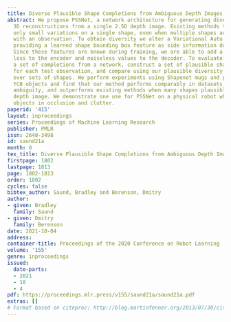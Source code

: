 ```yaml
---
title: Diverse Plausible Shape Completions from Ambiguous Depth Images
abstract: We propose PSSNet, a network architecture for generating diverse plausible
  3D reconstructions from a single 2.5D depth image. Existing methods tend to produce
  only small variations on a single shape, even when multiple shapes are consistent
  with an observation. To obtain diversity we alter a Variational Auto Encoder by
  providing a learned shape bounding box feature as side information during training.
  Since these features are known during training, we are able to add a supervised
  loss to the encoder and noiseless values to the decoder. To evaluate, we sample
  a set of completions from a network, construct a set of plausible shape matches
  for each test observation, and compare using our plausible diversity metric defined
  over sets of shapes. We perform experiments using Shapenet mugs and partially-occluded
  YCB objects and find that our method performs comparably in datasets with little
  ambiguity, and outperforms existing methods when many shapes plausibly fit an observed
  depth image. We demonstrate one use for PSSNet on a physical robot when grasping
  objects in occlusion and clutter.
paperid: '415'
layout: inproceedings
series: Proceedings of Machine Learning Research
publisher: PMLR
issn: 2640-3498
id: saund21a
month: 0
tex_title: Diverse Plausible Shape Completions from Ambiguous Depth Images
firstpage: 1802
lastpage: 1813
page: 1802-1813
order: 1802
cycles: false
bibtex_author: Saund, Bradley and Berenson, Dmitry
author:
- given: Bradley
  family: Saund
- given: Dmitry
  family: Berenson
date: 2021-10-04
address:
container-title: Proceedings of the 2020 Conference on Robot Learning
volume: '155'
genre: inproceedings
issued:
  date-parts:
  - 2021
  - 10
  - 4
pdf: https://proceedings.mlr.press/v155/saund21a/saund21a.pdf
extras: []
# Format based on citeproc: http://blog.martinfenner.org/2013/07/30/citeproc-yaml-for-bibliographies/
---
```

